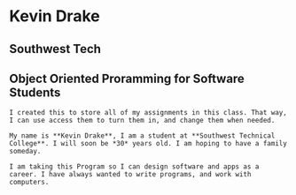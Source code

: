 #   Kevin Drake
##  Southwest Tech
##  Object Oriented Proramming for Software Students
    I created this to store all of my assignments in this class. That way, I can use access them to turn them in, and change them when needed.

    My name is **Kevin Drake**, I am a student at **Southwest Technical College**. I will soon be *30* years old. I am hoping to have a family someday.
    
    I am taking this Program so I can design software and apps as a career. I have always wanted to write programs, and work with computers. 